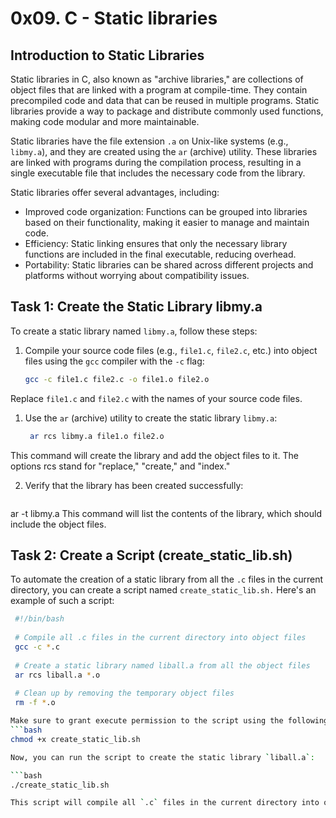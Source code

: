 # 0x09. C - Static libraries

## Introduction to Static Libraries

Static libraries in C, also known as "archive libraries," are collections of object files that are linked with a program at compile-time. They contain precompiled code and data that can be reused in multiple programs. Static libraries provide a way to package and distribute commonly used functions, making code modular and more maintainable.

Static libraries have the file extension `.a` on Unix-like systems (e.g., `libmy.a`), and they are created using the `ar` (archive) utility. These libraries are linked with programs during the compilation process, resulting in a single executable file that includes the necessary code from the library.

Static libraries offer several advantages, including:

- Improved code organization: Functions can be grouped into libraries based on their functionality, making it easier to manage and maintain code.
- Efficiency: Static linking ensures that only the necessary library functions are included in the final executable, reducing overhead.
- Portability: Static libraries can be shared across different projects and platforms without worrying about compatibility issues.

## Task 1: Create the Static Library libmy.a

To create a static library named `libmy.a`, follow these steps:

1. Compile your source code files (e.g., `file1.c`, `file2.c`, etc.) into object files using the `gcc` compiler with the `-c` flag:

   ```bash
   gcc -c file1.c file2.c -o file1.o file2.o
   
Replace `file1.c` and `file2.c` with the names of your source code files.

1. Use the `ar` (archive) utility to create the static library `libmy.a`:
   
   ```bash
    ar rcs libmy.a file1.o file2.o

This command will create the library and add the object files to it. The options rcs stand for "replace," "create," and "index."

2. Verify that the library has been created successfully:
   ```bash
ar -t libmy.a
This command will list the contents of the library, which should include the object files.

## Task 2: Create a Script (create_static_lib.sh)

To automate the creation of a static library from all the `.c` files in the current directory, you can create a script named `create_static_lib.sh.` Here's an example of such a script:

   ```bash
    #!/bin/bash
    
    # Compile all .c files in the current directory into object files
    gcc -c *.c
    
    # Create a static library named liball.a from all the object files
    ar rcs liball.a *.o
    
    # Clean up by removing the temporary object files
    rm -f *.o

Make sure to grant execute permission to the script using the following command:
 ```bash
   chmod +x create_static_lib.sh

Now, you can run the script to create the static library `liball.a`:

 ```bash
 ./create_static_lib.sh

This script will compile all `.c` files in the current directory into object files, create the static library, and then remove the temporary object files.
